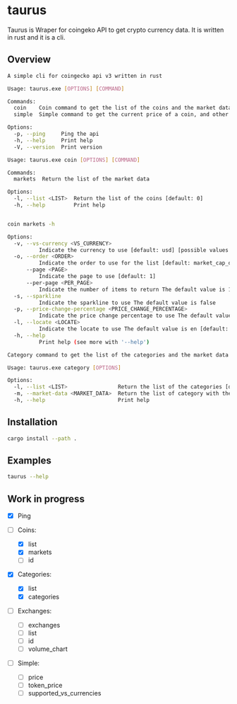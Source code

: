 # taurus

Taurus is Wraper for coingeko API to get crypto currency data. It is written in rust and it is a cli.

## Overview

```sh
A simple cli for coingecko api v3 written in rust

Usage: taurus.exe [OPTIONS] [COMMAND]

Commands:
  coin    Coin command to get the list of the coins and the market data
  simple  Simple command to get the current price of a coin, and other data

Options:
  -p, --ping     Ping the api
  -h, --help     Print help
  -V, --version  Print version

Usage: taurus.exe coin [OPTIONS] [COMMAND]

Commands:
  markets  Return the list of the market data

Options:
  -l, --list <LIST>  Return the list of the coins [default: 0]
  -h, --help         Print help


coin markets -h

Options:
  -v, --vs-currency <VS_CURRENCY>
          Indicate the currency to use [default: usd] [possible values: usd, eur, gbp, jpy]
  -o, --order <ORDER>
          Indicate the order to use for the list [default: market_cap_desc]
      --page <PAGE>
          Indicate the page to use [default: 1]
      --per-page <PER_PAGE>
          Indicate the number of items to return The default value is 100 [default: 100]
  -s, --sparkline
          Indicate the sparkline to use The default value is false
  -p, --price-change-percentage <PRICE_CHANGE_PERCENTAGE>
          Indicate the price change percentage to use The default value is 24h Possible values are: 1h, 24h, 7d, 14d, 30d, 200d, 1y [default: 24h]
  -l, --locate <LOCATE>
          Indicate the locate to use The default value is en [default: en]
  -h, --help
          Print help (see more with '--help')

Category command to get the list of the categories and the market data for each category

Usage: taurus.exe category [OPTIONS]

Options:
  -l, --list <LIST>                Return the list of the categories [default: 0]
  -m, --market-data <MARKET_DATA>  Return the list of category with the market data ordered by market cap desc by default [default: market_cap_desc] [possible values: market_cap_desc, market_cap_asc, name_desc, name_asc, market_cap_change_24h_desc, market_cap_change_24h_asc]
  -h, --help                       Print help
```

## Installation

```bash
cargo install --path .
```

## Examples

```bash
taurus --help
```

## Work in progress

- [x] Ping

- [ ] Coins:

  - [x] list
  - [x] markets
  - [ ] id

- [x] Categories:

  - [x] list
  - [x] categories

- [ ] Exchanges:

  - [ ] exchanges
  - [ ] list
  - [ ] id
  - [ ] volume_chart

- [ ] Simple:
  - [ ] price
  - [ ] token_price
  - [ ] supported_vs_currencies
